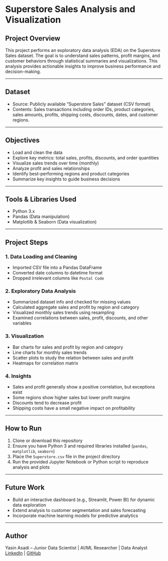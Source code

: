 # Superstore Sales Analysis and Visualization

## Project Overview  
This project performs an exploratory data analysis (EDA) on the Superstore Sales dataset. The goal is to understand sales patterns, profit margins, and customer behaviors through statistical summaries and visualizations. This analysis provides actionable insights to improve business performance and decision-making.

---

## Dataset  
- Source: Publicly available “Superstore Sales” dataset (CSV format)  
- Contents: Sales transactions including order IDs, product categories, sales amounts, profits, shipping costs, discounts, dates, and customer regions.

---

## Objectives  
- Load and clean the data  
- Explore key metrics: total sales, profits, discounts, and order quantities  
- Visualize sales trends over time (monthly)  
- Analyze profit and sales relationships  
- Identify best-performing regions and product categories  
- Summarize key insights to guide business decisions

---

## Tools & Libraries Used  
- Python 3.x  
- Pandas (Data manipulation)  
- Matplotlib & Seaborn (Data visualization)

---

## Project Steps

### 1. Data Loading and Cleaning  
- Imported CSV file into a Pandas DataFrame  
- Converted date columns to datetime format  
- Dropped irrelevant columns like `Postal Code`

### 2. Exploratory Data Analysis  
- Summarized dataset info and checked for missing values  
- Calculated aggregate sales and profit by region and category  
- Visualized monthly sales trends using resampling  
- Examined correlations between sales, profit, discounts, and other variables

### 3. Visualization  
- Bar charts for sales and profit by region and category  
- Line charts for monthly sales trends  
- Scatter plots to study the relation between sales and profit  
- Heatmaps for correlation matrix

### 4. Insights  
- Sales and profit generally show a positive correlation, but exceptions exist  
- Some regions show higher sales but lower profit margins  
- Discounts tend to decrease profit  
- Shipping costs have a small negative impact on profitability

---

## How to Run  
1. Clone or download this repository  
2. Ensure you have Python 3 and required libraries installed (`pandas`, `matplotlib`, `seaborn`)  
3. Place the `Superstore.csv` file in the project directory  
4. Run the provided Jupyter Notebook or Python script to reproduce analysis and plots

---

## Future Work  
- Build an interactive dashboard (e.g., Streamlit, Power BI) for dynamic data exploration  
- Extend analysis to customer segmentation and sales forecasting  
- Incorporate machine learning models for predictive analytics

---

## Author  
Yasin Asadi – Junior Data Scientist | AI/ML Researcher | Data Analyst  
[LinkedIn](https://www.linkedin.com/in/yasinasadi) | [GitHub](https://github.com/yasinasadi)
